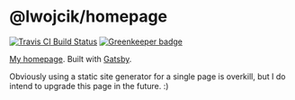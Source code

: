 # @lwojcik/homepage

[![Travis CI Build Status](https://travis-ci.org/lwojcik/homepage.svg?branch=master)](https://travis-ci.org/lwojcik/homepage)
[![Greenkeeper badge](https://badges.greenkeeper.io/lwojcik/homepage.svg)](https://greenkeeper.io/)

[My homepage](https://lukaszwojcik.net). Built with [Gatsby](http://gatsbyjs.org).

Obviously using a static site generator for a single page is overkill, but I do intend to upgrade this page in the future. :)
